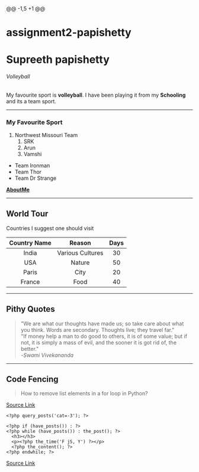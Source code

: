 @@ -1,5 +1 @@
# assignment2-papishetty
# Supreeth papishetty
###### Volleyball 

My favourite sport is **volleyball**. I have been playing it from my **Schooling** and its a team sport.

****

### My Favourite Sport

1. Northwest Missouri Team
    1. SRK
    2. Arun
    3. Vamshi
* Team Ironman
* Team Thor
* Team Dr Strange

**[AboutMe](AboutMe.md)**

****

## World Tour

Countries I suggest one should visit 

| Country Name | Reason | Days |
| :---: | :---: | :---: |
| India | Various Cultures | 30 |
| USA | Nature | 50 |
| Paris | City | 20 |
| France | Food | 40 |

****

## Pithy Quotes

>"We are what our thoughts have made us; so take care about what you think. Words are secondary. Thoughts live; they travel far."<br/>
>"If money help a man to do good to others, it is of some value; but if not, it is simply a mass of evil, and the sooner it is got rid of, the better."<br/>
>-*Swami Vivekananda*

****

## Code Fencing

>How to remove list elements in a for loop in Python?

[Source Link](https://stackoverflow.com/questions/10665591/how-to-remove-list-elements-in-a-for-loop-in-python)

```
<?php query_posts('cat=-3'); ?>

<?php if (have_posts()) : ?>
<?php while (have_posts()) : the_post(); ?>
  <h3></h3>	
  <p><?php the_time('F jS, Y') ?></p>
  <?php the_content(); ?>
<?php endwhile; ?>
```
[Source Link](https://css-tricks.com/snippets/wordpress/remove-specific-categories-from-the-loop/)